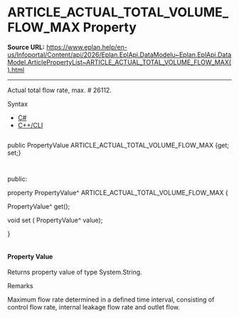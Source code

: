 # ARTICLE_ACTUAL_TOTAL_VOLUME_FLOW_MAX Property

**Source URL:** https://www.eplan.help/en-us/Infoportal/Content/api/2026/Eplan.EplApi.DataModelu~Eplan.EplApi.DataModel.ArticlePropertyList~ARTICLE_ACTUAL_TOTAL_VOLUME_FLOW_MAX().html

---

Actual total flow rate, max. # 26112.

Syntax

- [C#](#i-syntax-CS)
- [C++/CLI](#i-syntax-CPP2005)

```
```
public PropertyValue ARTICLE_ACTUAL_TOTAL_VOLUME_FLOW_MAX {get; set;}
```
```

```
```
public:

property PropertyValue^ ARTICLE_ACTUAL_TOTAL_VOLUME_FLOW_MAX {

   PropertyValue^ get();

   void set (    PropertyValue^ value);

}
```
```

#### Property Value

Returns property value of type System.String.

Remarks

Maximum flow rate determined in a defined time interval, consisting of control flow rate, internal leakage flow rate and outlet flow.
